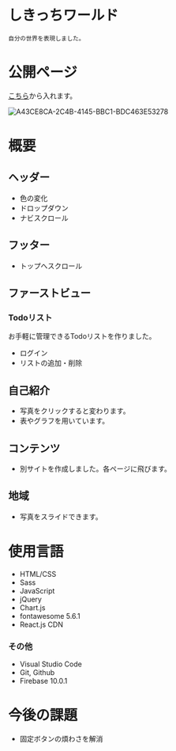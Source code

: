 # しきっちワールド
    自分の世界を表現しました。

# 公開ページ
[こちら](https://myfirstlp.web.app)から入れます。

![A43CE8CA-2C4B-4145-BBC1-BDC463E53278](https://user-images.githubusercontent.com/67915047/100023253-fa20fc00-2e27-11eb-9a4f-e74bfaa29d3a.jpeg)


# 概要

## ヘッダー
- 色の変化
  <!-- 交差監視 -->
- ドロップダウン
- ナビスクロール
  <!-- jQuery -->
## フッター
- トップへスクロール
## ファーストビュー
### Todoリスト
お手軽に管理できるTodoリストを作りました。
  <!-- JS -->
- ログイン
  <!-- Firebase Authentication -->
- リストの追加・削除
  <!-- Cloud Firestore, LocalStrage -->
## 自己紹介
- 写真をクリックすると変わります。
- 表やグラフを用いています。
## コンテンツ
- 別サイトを作成しました。各ページに飛びます。
## 地域
- 写真をスライドできます。


# 使用言語
- HTML/CSS
- Sass
- JavaScript
- jQuery
- Chart.js
- fontawesome 5.6.1
- React.js CDN
  <!-- お問い合わせ -->
  <!-- Slack通知 -->

### その他
- Visual Studio Code
- Git, Github
- Firebase 10.0.1
  <!-- Hosting -->

# 今後の課題
- 固定ボタンの煩わさを解消
